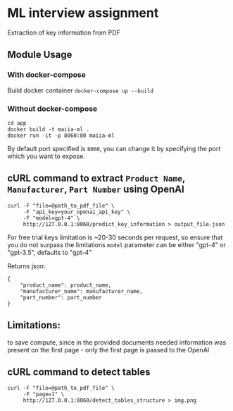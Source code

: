 # ML interview assignment
Extraction of key information from PDF

## Module Usage
### With docker-compose
Build docker container
`docker-compose up --build`
### Without docker-compose
```
cd app
docker build -t maiia-ml .
docker run -it -p 8060:80 maiia-ml
```
By default port specified is `8060`, you can change it by specifying the port which you want to expose.

## cURL command to extract `Product Name`, `Manufacturer`, `Part Number` using OpenAI

```
curl -F "file=@path_to_pdf_file" \
     -F "api_key=your_openai_api_key" \
     -F "model=gpt-4" \
     http://127.0.0.1:8060/predict_key_information > output_file.json
```
For free trial keys limitation is ~20-30 seconds per request, so ensure that you do not surpass the limitations
`model` parameter can be either "gpt-4" or "gpt-3.5", defaults to "gpt-4"

Returns json:
```
{
    "product_name": product_name,
    "manufacturer_name": manufacturer_name,
    "part_number": part_number
}
```
## Limitations: 
to save compute, since in the provided documents needed information was present on the first page - 
only the first page is passed to the OpenAI

## cURL command to detect tables
```
curl -F "file=@path_to_pdf_file" \
     -F "page=1" \
     http://127.0.0.1:8060/detect_tables_structure > img.png
```

